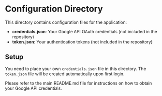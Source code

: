 # Configuration Directory

This directory contains configuration files for the application:

- **credentials.json**: Your Google API OAuth credentials (not included in the repository)
- **token.json**: Your authentication tokens (not included in the repository)

## Setup

You need to place your own `credentials.json` file in this directory. The `token.json` file will be created automatically upon first login.

Please refer to the main README.md file for instructions on how to obtain your Google API credentials. 
